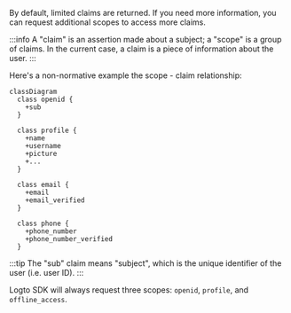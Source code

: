 By default, limited claims are returned. If you need more information, you can request additional scopes to access more claims.

:::info
A "claim" is an assertion made about a subject; a "scope" is a group of claims. In the current case, a claim is a piece of information about the user.
:::

Here's a non-normative example the scope - claim relationship:

```mermaid
classDiagram
  class openid {
    +sub
  }

  class profile {
    +name
    +username
    +picture
    +...
  }

  class email {
    +email
    +email_verified
  }

  class phone {
    +phone_number
    +phone_number_verified
  }
```

:::tip
The "sub" claim means "subject", which is the unique identifier of the user (i.e. user ID).
:::

Logto SDK will always request three scopes: `openid`, `profile`, and `offline_access`.

